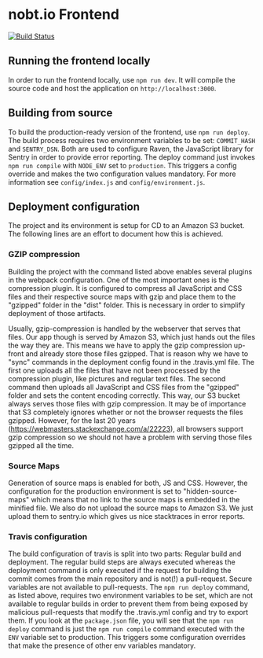 # nobt.io Frontend

[![Build Status](https://travis-ci.org/nobt-io/frontend.svg?branch=master)](https://travis-ci.org/nobt-io/frontend)


## Running the frontend locally

In order to run the frontend locally, use `npm run dev`. It will compile the source code and host the application on `http://localhost:3000`.

## Building from source

To build the production-ready version of the frontend, use `npm run deploy`. The build process requires two environment variables to be set: `COMMIT_HASH` and `SENTRY_DSN`. Both are used to configure Raven, the JavaScript library for Sentry in order to provide error reporting. The deploy command just invokes `npm run compile` with `NODE_ENV` set to `production`. This triggers a config override and makes the two configuration values mandatory. For more information see `config/index.js` and `config/environment.js`.

## Deployment configuration

The project and its environment is setup for CD to an Amazon S3 bucket. The following lines are an effort to document how this is achieved.

### GZIP compression

Building the project with the command listed above enables several plugins in the webpack configuration. One of the most important ones is the compression plugin. It is configured to compress all JavaScript and CSS files and their respective source maps with gzip and place them to the "gzipped" folder in the "dist" folder. This is necessary in order to simplify deployment of those artifacts.

Usually, gzip-compression is handled by the webserver that serves that files. Our app though is served by Amazon S3, which just hands out the files the way they are. This means we have to apply the gzip compression up-front and already store those files gzipped. That is reason why we have to "sync" commands in the deployment config found in the .travis.yml file. The first one uploads all the files that have not been processed by the compression plugin, like pictures and regular text files. The second command then uploads all JavaScript and CSS files from the "gzipped" folder and sets the content encoding correctly. This way, our S3 bucket always serves those files with gzip compression. It may be of importance that S3 completely ignores whether or not the browser requests the files gzipped. However, for the last 20 years (https://webmasters.stackexchange.com/a/22223), all browsers support gzip compression so we should not have a problem with serving those files gzipped all the time.

### Source Maps

Generation of source maps is enabled for both, JS and CSS. However, the configuration for the production environment is set to "hidden-source-maps" which means that no link to the source maps is embedded in the minified file. We also do not upload the source maps to Amazon S3. We just upload them to sentry.io which gives us nice stacktraces in error reports.

### Travis configuration

The build configuration of travis is split into two parts: Regular build and deployment. The regular build steps are always executed whereas the deployment command is only executed if the request for building the commit comes from the main repository and is not(!) a pull-request. Secure variables are not available to pull-requests. The `npm run deploy` command, as listed above, requires two environment variables to be set, which are not available to regular builds in order to prevent them from being exposed by malicious pull-requests that modify the .travis.yml config and try to export them. If you look at the `package.json` file, you will see that the `npm run deploy` command is just the `npm run compile` command executed with the `ENV` variable set to production. This triggers some configuration overrides that make the presence of other env variables mandatory.
